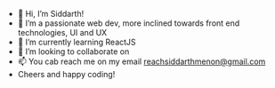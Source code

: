 - 👋 Hi, I’m Siddarth!
- 👀 I’m a passionate web dev, more inclined towards front end technologies, UI and UX
- 🌱 I’m currently learning ReactJS
- 💞️ I’m looking to collaborate on 
- 📫 You cab reach me on my email reachsiddarthmenon@gmail.com
- Cheers and happy coding!

<!---
menonsiddarth/menonsiddarth is a ✨ special ✨ repository because its `README.md` (this file) appears on your GitHub profile.
You can click the Preview link to take a look at your changes.
--->
